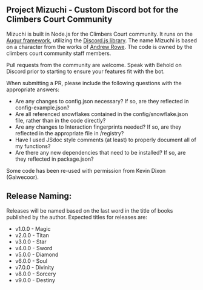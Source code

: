 ## Project Mizuchi - Custom Discord bot for the Climbers Court Community

Mizuchi is built in Node.js for the Climbers Court community. It runs on the [Augur framework](https://github.com/Gaiwecoor/augurbot), utilizing the [Discord.js library](https://discord.js.org/). The name Mizuchi is based on a character from the works of [Andrew Rowe](https://andrewkrowe.wordpress.com/). The code is owned by the climbers court community staff members.

Pull requests from the community are welcome. Speak with Behold on Discord prior to starting to ensure your features fit with the bot.

When submitting a PR, please include the following questions with the appropriate answers:
* Are any changes to config.json necessary? If so, are they reflected in config-example.json?
* Are all referenced snowflakes contained in the config/snowflake.json file, rather than in the code directly?
* Are any changes to Interaction fingerprints needed? If so, are they reflected in the appropriate file in /registry?
* Have I used JSdoc style comments (at least) to properly document all of my functions? 
* Are there any new dependencies that need to be installed? If so, are they reflected in package.json?


Some code has been re-used with permission from Kevin Dixon (Gaiwecoor).

## Release Naming:
Releases will be named based on the last word in the title of books published by the author. Expected titles for releases are:
- v1.0.0 - Magic
- v2.0.0 - Titan
- v3.0.0 - Star
- v4.0.0 - Sword
- v5.0.0 - Diamond
- v6.0.0 - Soul
- v7.0.0 - Divinity
- v8.0.0 - Sorcery
- v9.0.0 - Destiny
